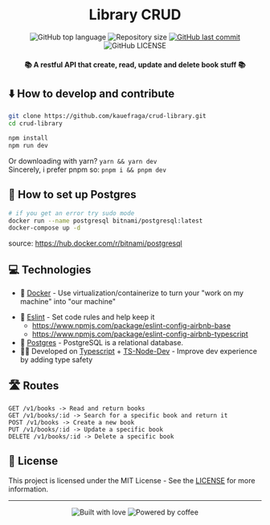 <h1 align="center">Library CRUD</h1>

<p align="center">
  <img
    alt="GitHub top language"
    src="https://img.shields.io/github/languages/top/kauefraga/crud-library.svg"
  />
  <img
    alt="Repository size"
    src="https://img.shields.io/github/repo-size/kauefraga/crud-library.svg"
  />
  <a href="https://github.com/kauefraga/crud-library/commits/main">
    <img
      alt="GitHub last commit"
      src="https://img.shields.io/github/last-commit/kauefraga/crud-library.svg"
    />
  </a>
  <img
    alt="GitHub LICENSE"
    src="https://img.shields.io/github/license/kauefraga/crud-library.svg"
  />
</p>

<h4 align="center">📚 A restful API that create, read, update and delete book stuff 📚</h4>

## ⬇️ How to develop and contribute

```bash
git clone https://github.com/kauefraga/crud-library.git
cd crud-library

npm install
npm run dev
```
Or downloading with yarn? `yarn && yarn dev`
<br/>
Sincerely, i prefer pnpm so: `pnpm i && pnpm dev`

## 🐳 How to set up Postgres
```sh
# if you get an error try sudo mode
docker run --name postgresql bitnami/postgresql:latest
docker-compose up -d
```
source: https://hub.docker.com/r/bitnami/postgresql

## 💻 Technologies

- 🐳 [Docker](https://www.docker.com) - Use virtualization/containerize to turn your "work on my machine" into "our machine"
<!-- - 🤫 [Dotenv](https://npmjs.com/package/dotenv) - We must hide our secret keys, with dotenv we can load env variables into `process.env` more easily -->
- 💄 [Eslint](https://eslint.org) - Set code rules and help keep it
  - https://www.npmjs.com/package/eslint-config-airbnb-base
  - https://www.npmjs.com/package/eslint-config-airbnb-typescript
- 🐘 [Postgres](https://www.postgresql.org) - PostgreSQL is a relational database.
- 🧑‍💻 Developed on [Typescript](https://typescriptlang.org) + [TS-Node-Dev](https://npmjs.com/package/ts-node-dev) - Improve dev experience by adding type safety

## 🛣 Routes

```
GET /v1/books -> Read and return books
GET /v1/books/:id -> Search for a specific book and return it
POST /v1/books -> Create a new book
PUT /v1/books/:id -> Update a specific book
DELETE /v1/books/:id -> Delete a specific book
```

## 📝 License

This project is licensed under the MIT License - See the [LICENSE](https://github.com/kauefraga/crud-library/blob/main/LICENSE) for more information.

---

<div align="center">
  <img alt="Built with love" src="https://forthebadge.com/images/badges/built-with-love.svg">
  <img alt="Powered by coffee" src="https://forthebadge.com/images/badges/powered-by-coffee.svg">
</div>
